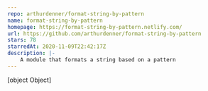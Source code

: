 ```yaml
---
repo: arthurdenner/format-string-by-pattern
name: format-string-by-pattern
homepage: https://format-string-by-pattern.netlify.com/
url: https://github.com/arthurdenner/format-string-by-pattern
stars: 78
starredAt: 2020-11-09T22:42:17Z
description: |-
    A module that formats a string based on a pattern
---
```


[object Object]
